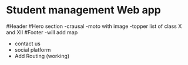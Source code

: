 # Student management Web app

#Header
#Hero section
-crausal
-moto with image
-topper list of class X and XII
#Footer
-will add map

- contact us
- social platform
- Add Routing (working)
